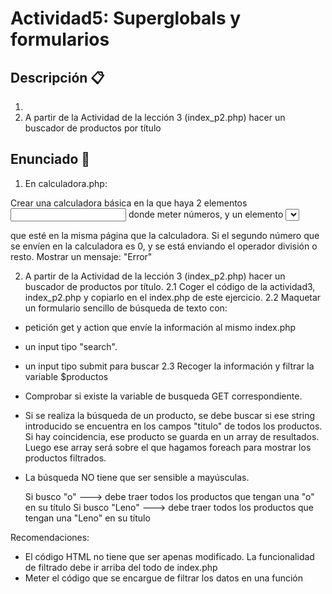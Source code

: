 # Actividad5: Superglobals y formularios

## Descripción 📋 

1. 
2. A partir de la Actividad de la lección 3 (index_p2.php) hacer un buscador de productos por título

## Enunciado 📒 


1. En calculadora.php:

Crear una calculadora básica en la que haya 2 elementos <input> donde meter números, y un elemento <select> donde elegir la operación entre + - x / y resto(%).
El resultado debe aparecer en un <div> que esté en la misma página que la calculadora.
Si el segundo número que se envíen en la calculadora es 0, y se está enviando el operador división o resto. Mostrar un mensaje: "Error"


2. A partir de la Actividad de la lección 3 (index_p2.php) hacer un buscador de productos por título.
2.1 Coger el código de la actividad3, index_p2.php y copiarlo en el index.php de este ejercicio.
2.2 Maquetar un formulario sencillo de búsqueda de texto con:
 - petición get y action que envíe la información al mismo index.php 
 - un input tipo "search".
 - un input tipo submit para buscar
2.3 Recoger la información y filtrar la variable $productos

  - Comprobar si existe la variable de busqueda GET correspondiente.
  - Si se realiza la búsqueda de un producto, se debe buscar si ese string introducido se encuentra en los campos "titulo" de todos los productos. 
    Si hay coincidencia, ese producto se guarda en un array de resultados. Luego ese array será sobre el que hagamos foreach para mostrar los productos filtrados.
  - La búsqueda NO tiene que ser sensible a mayúsculas.

    Si busco "o" ---> debe traer todos los productos que tengan una "o" en su título
    Si busco "Leno" ---> debe traer todos los productos que tengan una "Leno" en su título

Recomendaciones: 
- El código HTML no tiene que ser apenas modificado. La funcionalidad de filtrado debe ir arriba del todo de index.php
- Meter el código que se encargue de filtrar los datos en una función